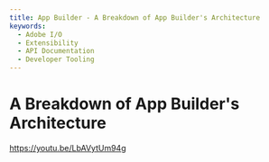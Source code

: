 ```yaml
---
title: App Builder - A Breakdown of App Builder's Architecture
keywords:
  - Adobe I/O
  - Extensibility
  - API Documentation
  - Developer Tooling  
---
```


# A Breakdown of App Builder's Architecture

<Media slots="video"/>

<https://youtu.be/LbAVytUm94g>

